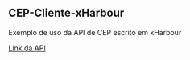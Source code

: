 ## CEP-Cliente-xHarbour
Exemplo de uso da API de CEP escrito em xHarbour

[Link da API](https://github.com/scevangelista/CEP)
